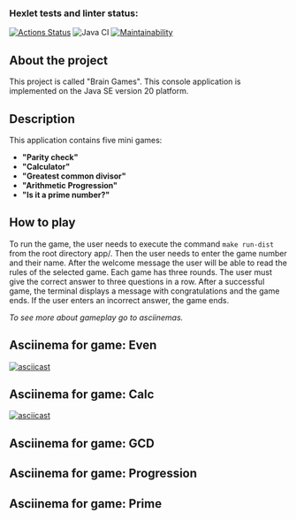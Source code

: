 ### Hexlet tests and linter status:
[![Actions Status](https://github.com/gpiento/java-project-lvl1/workflows/hexlet-check/badge.svg)](https://github.com/gpiento/java-project-lvl1/actions)
![Java CI](https://github.com/hexlet-boilerplates/java-package/workflows/Java%20CI/badge.svg)
[![Maintainability](https://api.codeclimate.com/v1/badges/5f917a5cde2b3ae8316b/maintainability)](https://codeclimate.com/github/gpiento/java-project-lvl1/maintainability)

## About the project
This project is called "Brain Games".
This console application is implemented on the Java SE version 20 platform.

## Description
This application contains five mini games:
* **"Parity check"**
* **"Calculator"**
* **"Greatest common divisor"**
* **"Arithmetic Progression"**
* **"Is it a prime number?"**

## How to play
To run the game, the user needs to execute the command `make run-dist` from the root directory app/. Then the user needs to enter the game number and their name. After the welcome message the user will be able to read the rules of the selected game.
Each game has three rounds. The user must give the correct answer to three questions in a row. After a successful game, the terminal displays a message with congratulations and the game ends. If the user enters an incorrect answer, the game ends.

*To see more about gameplay go to asciinemas.*

## Asciinema for game: Even
[![asciicast](https://asciinema.org/a/3Pb1PxQa7GH8otOvoOXaO1GVJ.svg)](https://asciinema.org/a/3Pb1PxQa7GH8otOvoOXaO1GVJ)

## Asciinema for game: Calc
[![asciicast](https://asciinema.org/a/lpwJv8hzilyYHyJgwMUfIn8P0.svg)](https://asciinema.org/a/lpwJv8hzilyYHyJgwMUfIn8P0)

## Asciinema for game: GCD

## Asciinema for game: Progression

## Asciinema for game: Prime